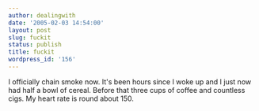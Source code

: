 ```yaml
---
author: dealingwith
date: '2005-02-03 14:54:00'
layout: post
slug: fuckit
status: publish
title: fuckit
wordpress_id: '156'
---
```


I officially chain smoke now. It's been hours since I woke up and I just now
had half a bowl of cereal. Before that three cups of coffee and countless
cigs. My heart rate is round about 150.

